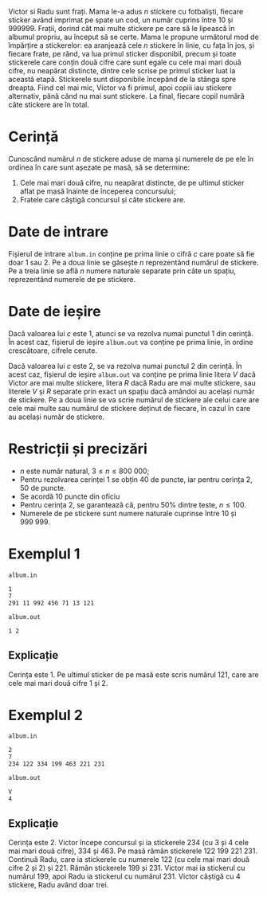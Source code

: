 Victor si Radu sunt frați. Mama le-a adus $n$ stickere cu fotbaliști, fiecare sticker având imprimat pe spate un cod, un număr cuprins între $10$ și $999999$. Frații, dorind cât mai multe stickere pe care să le lipească în albumul propriu, au început să se certe. Mama le propune următorul mod de împărțire a stickerelor: ea aranjează cele $n$ stickere în linie, cu fața în jos, și fiecare frate, pe rând, va lua primul sticker disponibil, precum și toate stickerele care conțin două cifre care sunt egale cu cele mai mari două cifre, nu neapărat distincte, dintre cele scrise pe primul sticker luat la această etapă. Stickerele sunt disponibile începând de la stânga spre dreapta. Fiind cel mai mic, Victor va fi primul, apoi copiii iau stickere alternativ, până când nu mai sunt stickere. La final, fiecare copil numără câte stickere are în total.

# Cerință

Cunoscând numărul $n$ de stickere aduse de mama și numerele de pe ele în ordinea în care sunt așezate pe masă, să se determine:

1. Cele mai mari două cifre, nu neapărat distincte, de pe ultimul sticker aflat pe masă înainte de începerea concursului;
2. Fratele care câștigă concursul și câte stickere are.

# Date de intrare

Fișierul de intrare `album.in` conține pe prima linie o cifră $c$ care poate să fie doar $1$ sau $2$. Pe a doua linie se găsește $n$ reprezentând numărul de stickere. Pe a treia linie se află $n$ numere naturale separate prin câte un spațiu, reprezentând numerele de pe stickere.

# Date de ieșire

Dacă valoarea lui $c$ este $1$, atunci se va rezolva numai punctul $1$ din cerință. În acest caz, fișierul de ieșire `album.out` va conține pe prima linie, în ordine crescătoare, cifrele cerute.

Dacă valoarea lui $c$ este $2$, se va rezolva numai punctul $2$ din cerință. În acest caz, fișierul de ieșire `album.out` va conține pe prima linie litera $V$ dacă Victor are mai multe stickere, litera $R$ dacă Radu are mai multe stickere, sau literele $V$ și $R$ separate prin exact un spațiu dacă amândoi au același număr de stickere. Pe a doua linie se va scrie numărul de stickere ale celui care are cele mai multe sau numărul de stickere deținut de fiecare, în cazul în care au același număr de stickere.

# Restricții și precizări

* $n$ este număr natural, $3 \leq n \leq 800 \ 000$;
* Pentru rezolvarea cerinței $1$ se obțin $40$ de puncte, iar pentru cerința $2$, $50$ de puncte.
* Se acordă $10$ puncte din oficiu
* Pentru cerința $2$, se garantează că, pentru $50$% dintre teste, $n \leq 100$.
* Numerele de pe stickere sunt numere naturale cuprinse între $10$ și $999 \ 999$.

# Exemplul 1

`album.in`
```
1
7
291 11 992 456 71 13 121
```

`album.out`
```
1 2
```

## Explicație

Cerința este $1$. Pe ultimul sticker de pe masă este scris numărul $121$, care are cele mai mari două cifre $1$ și $2$.

# Exemplul 2


`album.in`
```
2
7
234 122 334 199 463 221 231
```

`album.out`
```
V
4
```

## Explicație

Cerința este $2$. Victor începe concursul și ia stickerele $234$ (cu $3$ și $4$ cele mai mari două cifre), $334$ și $463$. Pe masă rămân stickerele $122 \ 199 \ 221 \ 231$. Continuă Radu, care ia stickerele cu numerele $122$ (cu cele mai mari două cifre $2$ și $2$) și $221$. Rămân stickerele $199$ și $231$. Victor mai ia stickerul cu numărul $199$, apoi Radu ia stickerul cu numărul $231$. Victor câștigă cu $4$ stickere, Radu având doar trei.


